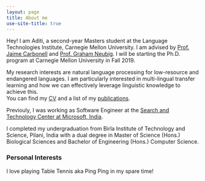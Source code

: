 ```yaml
---
layout: page
title: About me
use-site-title: true
---
```


Hey! I am Aditi, a second-year Masters student at the Language Technologies Institute, Carnegie Mellon University. I am advised by [Prof. Jaime Carbonell](https://www.cs.cmu.edu/~jgc/)  and [Prof. Graham Neubig](http://phontron.com).
I will be starting the Ph.D. program at Carnegie Mellon University in Fall 2019.


My research interests are natural language processing for low-resource and endangered languages. I am particularly interested in multi-lingual transfer learning and how we can effectively leverage linguistic knowledge to achieve this. <br>
You can find my [CV](http://aditi138.github.io/cv) and a list of my [publications](http://aditi138.github.io/publications). 

Previouly, I was working as Software Engineer at the [Search and Technology Center at Microsoft, India](https://www.microsoft.com/en-in/msidc/). 

I completed my undergraduation from Birla Institute of Technology and Science, Pilani, India with a dual degree in Master of Science (Hons.) Biological Sciences and Bachelor of Engineering (Hons.) Computer Science. 

### Personal Interests

I love playing Table Tennis aka Ping Ping in my spare time!

